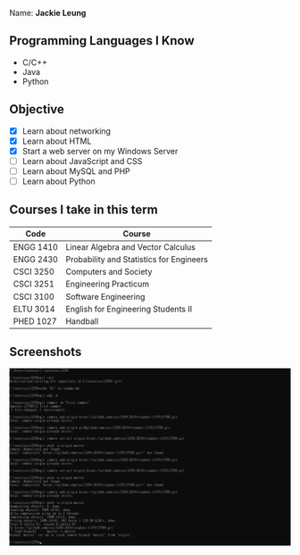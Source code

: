 Name: **Jackie Leung**

## Programming Languages I Know

 * C/C++
 * Java
 * Python
 
## Objective

 - [X] Learn about networking
 - [X] Learn about HTML
 - [X] Start a web server on my Windows Server
 - [ ] Learn about JavaScript and CSS
 - [ ] Learn about MySQL and PHP
 - [ ] Learn about Python

## Courses I take in this term

| Code | Course |
| ------------- | ------------- |
| ENGG 1410 | Linear Algebra and Vector Calculus  |
| ENGG 2430 | Probability and Statistics for Engineers  |
| CSCI 3250 | Computers and Society  |
| CSCI 3251 | Engineering Practicum  |
| CSCI 3100 | Software Engineering  |
| ELTU 3014 | English for Engineering Students II |
| PHED 1027 | Handball  |

## Screenshots
![alt text](https://github.com/csci3250-2019/student-1155115789/blob/master/ms2.png)
